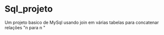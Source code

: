 # Sql_projeto
Um projeto basico de MySql usando join em várias tabelas para concatenar relações "n para n "
